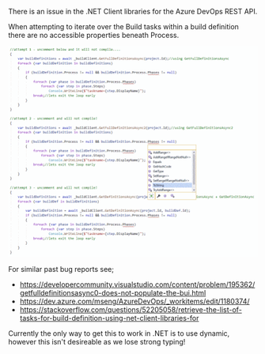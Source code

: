 ﻿There is an issue in the .NET Client libraries for the Azure DevOps REST API.

When attempting to iterate over the Build tasks within a build definition there are no accessible properties beneath Process.

![error screenshot](issue.png) 

For similar past bug reports see;
- https://developercommunity.visualstudio.com/content/problem/195362/getfulldefinitionsasync0-does-not-populate-the-bui.html
- https://dev.azure.com/mseng/AzureDevOps/_workitems/edit/1180374/
- https://stackoverflow.com/questions/52205058/retrieve-the-list-of-tasks-for-build-definition-using-net-client-libraries-for

Currently the only way to get this to work in .NET is to use dynamic, however this isn't desireable as we lose strong typing!

